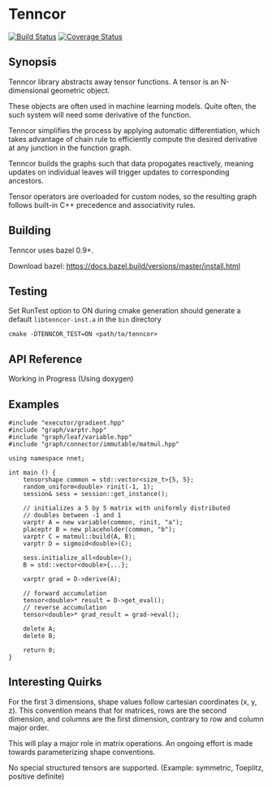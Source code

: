 # Tenncor
[![Build Status](https://travis-ci.org/mingkaic/tenncor.svg?branch=master)](https://travis-ci.org/mingkaic/tenncor)
[![Coverage Status](https://coveralls.io/repos/github/mingkaic/tenncor/badge.svg)](https://coveralls.io/github/mingkaic/tenncor)

## Synopsis

Tenncor library abstracts away tensor functions. 
A tensor is an N-dimensional geometric object. 

These objects are often used in machine learning models.
Quite often, the such system will need some derivative of the function. 

Tenncor simplifies the process by applying automatic differentiation, 
which takes advantage of chain rule to efficiently compute the desired derivative 
at any junction in the function graph. 

Tenncor builds the graphs such that data propogates reactively, 
meaning updates on individual leaves will trigger updates to corresponding ancestors.

Tensor operators are overloaded for custom nodes, 
so the resulting graph follows built-in C++ precedence and associativity rules.

## Building

Tenncor uses bazel 0.9+. 

Download bazel: https://docs.bazel.build/versions/master/install.html

## Testing

Set RunTest option to ON during cmake generation should generate a default `libtenncor-inst.a` in the `bin` directory

	cmake -DTENNCOR_TEST=ON <path/to/tenncor>

## API Reference

Working in Progress (Using doxygen)

## Examples

	#include "executor/gradient.hpp"
	#include "graph/varptr.hpp"
	#include "graph/leaf/variable.hpp"
	#include "graph/connector/immutable/matmul.hpp"
	
	using namespace nnet;
	
	int main () {
		tensorshape common = std::vector<size_t>{5, 5};
		random_uniform<double> rinit(-1, 1);
		session& sess = session::get_instance();
	
		// initializes a 5 by 5 matrix with uniformly distributed
		// doubles between -1 and 1
		varptr A = new variable(common, rinit, "a");
		placeptr B = new placeholder(common, "b");
		varptr C = matmul::build(A, B);
		varptr D = sigmoid<double>(C);
		
		sess.initialize_all<double>();
		B = std::vector<double>{...};
		
		varptr grad = D->derive(A);
		
		// forward accumulation
		tensor<double>* result = D->get_eval();
		// reverse accumulation
		tensor<double>* grad_result = grad->eval();
		
		delete A;
		delete B;
		
		return 0;
	} 

## Interesting Quirks

For the first 3 dimensions, shape values follow cartesian coordinates (x, y, z). 
This convention means that for matrices, rows are the second dimension, and columns are the first dimension, 
contrary to row and column major order. 

This will play a major role in matrix operations. An ongoing effort is made towards parameterizing shape conventions.

No special structured tensors are supported. (Example: symmetric, Toeplitz, positive definite)
